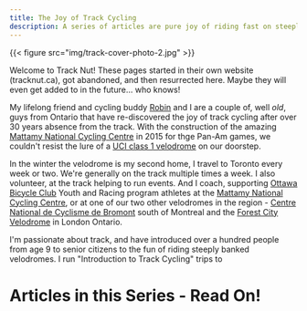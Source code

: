 ```yaml
---
title: The Joy of Track Cycling
description: A series of articles are pure joy of riding fast on steeply banked velodromes
---
```


{{< figure src="img/track-cover-photo-2.jpg" >}}

Welcome to Track Nut!  These pages started in their own website (tracknut.ca), got abandoned, and then resurrected here. Maybe they will even get added to in the future... who knows!

My lifelong friend and cycling buddy [Robin](https://www.physics.utoronto.ca/~marj/Home.html) and I are a couple of, well *old*, guys from Ontario that have re-discovered the joy of track cycling after over 30 years absence from the track. With the construction of the amazing [Mattamy National Cycling Centre](http://www.mattamynationalcyclingcentre.ca/en/index.asp) in 2015 for thge Pan-Am games, we couldn't resist the lure of a [UCI class 1 velodrome](http://www.uci.ch/track/news/article/what-you-should-know-about-velodromes/) on our doorstep.

In the winter the velodrome is my second home, I travel to Toronto every week or two. We're generally on the track multiple times a week. I also volunteer, at the track helping to run events. And I coach, supporting [Ottawa Bicycle Club](https://www.ottawabicycleclub.ca/) Youth and Racing program athletes at the [Mattamy National Cycling Centre](http://www.mattamynationalcyclingcentre.ca/en/index.asp), or at one of our two other velodromes in the region - [Centre National de Cyclisme de Bromont](https://www.velodromebromont.ca/) south of Montreal and the [Forest City Velodrome](http://www.forestcityvelodrome.ca/) in London Ontario.

I'm passionate about track, and have introduced over a hundred people from age 9 to senior citizens to the fun of riding steeply banked velodromes. I run "Introduction to Track Cycling" trips to 

# Articles in this Series - Read On!
